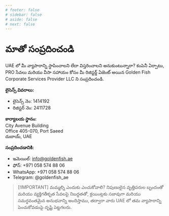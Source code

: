 ```yaml
---
# footer: false
# sidebar: false
# aside: false
# next: false
---
```


<!-- <p>
  <img src="/img/Logo.avif" alt="లోగో" width="100" height="100" style="margin-left: 50%;">
</p> -->

# మాతో సంప్రదించండి

UAE లో మీ వ్యాపారాన్ని స్థాపించాలని లేదా విస్తరించాలని అనుకుంటున్నారా? కంపెనీ ఏర్పాటు, PRO సేవలు మరియు వీసా సహాయం కోసం మీ రిజిస్టర్డ్ ఏజెంట్ అయిన Golden Fish Corporate Services Provider LLC ని సంప్రదించండి.

**లైసెన్స్ వివరాలు:**

- లైసెన్స్ నెం: 1414192
- రిజిస్టర్ నెం: 2411728

**కార్యాలయ స్థానం:**  
City Avenue Building  
Office 405-070, Port Saeed  
దుబాయ్, UAE

**సంప్రదించడానికి:**

- ఇమెయిల్: info@goldenfish.ae
- ఫోన్: +971 058 574 88 06
- WhatsApp: +971 058 574 88 06
- Telegram: @goldenfish_ae

<!-- WhatsApp us at [+971 058 574 88 06](https://wa.me/message/KDLD4FZVW7EUC1)
Telegram us at [@goldenfish_ae](https://t.me/goldenfish_ae) -->

> [!IMPORTANT] మమ్మల్ని ఎందుకు ఎంచుకోవాలి?
> నిపుణులైన వృత్తిపరుల బృందంతో మరియు వ్యక్తిగతీకృత సేవలపై నిబద్ధతతో, క్లయింట్లకు సజావుగా మరియు సమర్థవంతమైన అనుభవాన్ని అందిస్తాము, తద్వారా వారు UAE లో తమ వ్యాపారాన్ని పెంచుకోవడంపై దృష్టి పెట్టగలరు.
